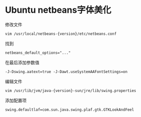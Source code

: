 Ubuntu netbeans字体美化
====

修改文件

```vim /usr/local/netbeans-{version}/etc/netbeans.conf```

找到

```netbeans_default_options="..."```

在最后添加参数值

```-J-Dswing.aatext=true -J-Dawt.useSystemAAFontSettings=on```

编辑文件

```vim /usr/lib/jvm/java-{version}-sun/jre/lib/swing.properties```

添加配置项

```swing.defaultlaf=com.sun.java.swing.plaf.gtk.GTKLookAndFeel```
